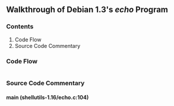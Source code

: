 ## Walkthrough of Debian 1.3's _echo_ Program

### Contents

1. Code Flow
2. Source Code Commentary

### Code Flow

```txt
```

### Source Code Commentary

#### main (shellutils-1.16/echo.c:104)

```txt
```

